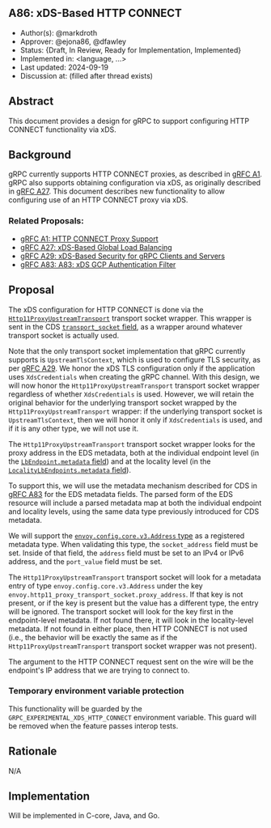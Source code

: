 A86: xDS-Based HTTP CONNECT
----
* Author(s): @markdroth
* Approver: @ejona86, @dfawley
* Status: {Draft, In Review, Ready for Implementation, Implemented}
* Implemented in: <language, ...>
* Last updated: 2024-09-19
* Discussion at: <google group thread> (filled after thread exists)

## Abstract

This document provides a design for gRPC to support configuring HTTP
CONNECT functionality via xDS.

## Background

gRPC currently supports HTTP CONNECT proxies, as described in [gRFC A1].
gRPC also supports obtaining configuration via xDS, as originally
described in [gRFC A27].  This document describes new functionality to
allow configuring use of an HTTP CONNECT proxy via xDS.

### Related Proposals: 
* [gRFC A1: HTTP CONNECT Proxy Support][gRFC A1]
* [gRFC A27: xDS-Based Global Load Balancing][gRFC A27]
* [gRFC A29: xDS-Based Security for gRPC Clients and Servers][gRFC A29]
* [gRFC A83: A83: xDS GCP Authentication Filter][gRFC A83]

[gRFC A1]: A1-http-connect-proxy-support.md
[gRFC A27]: A27-xds-global-load-balancing.md
[gRFC A29]: A29-xds-tls-security.md
[gRFC A83]: A83-xds-gcp-authn-filter.md

## Proposal

The xDS configuration for HTTP CONNECT is done via the
[`Http11ProxyUpstreamTransport`](https://github.com/envoyproxy/envoy/blob/d6120f3c769e70c988ddcc5c7e9cbc2737b5f63c/api/envoy/extensions/transport_sockets/http_11_proxy/v3/upstream_http_11_connect.proto#L36)
transport socket wrapper.  This wrapper is sent in the CDS [`transport_socket`
field](https://github.com/envoyproxy/envoy/blob/d6120f3c769e70c988ddcc5c7e9cbc2737b5f63c/api/envoy/config/cluster/v3/cluster.proto#L1099),
as a wrapper around whatever transport socket is actually used.

Note that the only transport socket implementation that gRPC currently
supports is `UpstreamTlsContext`, which is used to configure TLS
security, as per [gRFC A29].  We honor the xDS TLS configuration only if
the application uses `XdsCredentials` when creating the gRPC channel.
With this design, we will now honor the `Http11ProxyUpstreamTransport`
transport socket wrapper regardless of whether `XdsCredentials` is used.
However, we will retain the original behavior for the underlying
transport socket wrapped by the `Http11ProxyUpstreamTransport` wrapper:
if the underlying transport socket is `UpstreamTlsContext`, then we will
honor it only if `XdsCredentials` is used, and if it is any other type,
we will not use it.

The `Http11ProxyUpstreamTransport` transport socket
wrapper looks for the proxy address in the EDS metadata,
both at the individual endpoint level (in the [`LbEndpoint.metadata`
field](https://github.com/envoyproxy/envoy/blob/d6120f3c769e70c988ddcc5c7e9cbc2737b5f63c/api/envoy/config/endpoint/v3/endpoint_components.proto#L122))
and at the locality level (in the [`LocalityLbEndpoints.metadata`
field](https://github.com/envoyproxy/envoy/blob/d6120f3c769e70c988ddcc5c7e9cbc2737b5f63c/api/envoy/config/endpoint/v3/endpoint_components.proto#L165)).

To support this, we will use the metadata mechanism described for CDS in
[gRFC A83] for the EDS metadata fields.  The parsed form of the EDS
resource will include a parsed metadata map at both the individual
endpoint and locality levels, using the same data type previously
introduced for CDS metadata.

We will support the [`envoy.config.core.v3.Address`
type](https://github.com/envoyproxy/envoy/blob/d6120f3c769e70c988ddcc5c7e9cbc2737b5f63c/api/envoy/config/core/v3/address.proto#L175)
as a registered metadata type.  When validating this type, the
`socket_address` field must be set.  Inside of that field, the `address`
field must be set to an IPv4 or IPv6 address, and the `port_value` field
must be set.

The `Http11ProxyUpstreamTransport` transport socket will look for a
metadata entry of type `envoy.config.core.v3.Address` under the key
`envoy.http11_proxy_transport_socket.proxy_address`.  If that key is not
present, or if the key is present but the value has a different type,
the entry will be ignored.  The transport socket will look for the key
first in the endpoint-level metadata.  If not found there, it will look
in the locality-level metadata.  If not found in either place, then HTTP
CONNECT is not used (i.e., the behavior will be exactly the same as if the
`Http11ProxyUpstreamTransport` transport socket wrapper was not present).

The argument to the HTTP CONNECT request sent on the wire will be the
endpoint's IP address that we are trying to connect to.

### Temporary environment variable protection

This functionality will be guarded by the
`GRPC_EXPERIMENTAL_XDS_HTTP_CONNECT` environment variable.  This guard
will be removed when the feature passes interop tests.

## Rationale

N/A

## Implementation

Will be implemented in C-core, Java, and Go.

